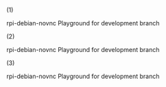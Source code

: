 (1)

rpi-debian-novnc Playground for development branch

(2)

rpi-debian-novnc Playground for development branch

(3)

rpi-debian-novnc Playground for development branch


